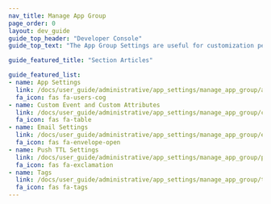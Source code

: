 ```yaml
---
nav_title: Manage App Group
page_order: 0
layout: dev_guide
guide_top_header: "Developer Console"
guide_top_text: "The App Group Settings are useful for customization per app group and troubleshooting. Within these settings you can adjust features such as: Email Settings, Tags, Push TTL Settings, Teams, Custom Events and Custom Attributes, and more."

guide_featured_title: "Section Articles"

guide_featured_list:
- name: App Settings
  link: /docs/user_guide/administrative/app_settings/manage_app_group/app_group_management/
  fa_icon: fas fa-users-cog
- name: Custom Event and Custom Attributes
  link: /docs/user_guide/administrative/app_settings/manage_app_group/custom_event_and_attribute_management/
  fa_icon: fas fa-table
- name: Email Settings
  link: /docs/user_guide/administrative/app_settings/manage_app_group/email_settings/
  fa_icon: fas fa-envelope-open
- name: Push TTL Settings
  link: /docs/user_guide/administrative/app_settings/manage_app_group/push_ttl_settings/
  fa_icon: fas fa-exclamation
- name: Tags
  link: /docs/user_guide/administrative/app_settings/manage_app_group/tags/
  fa_icon: fas fa-tags
---
```

